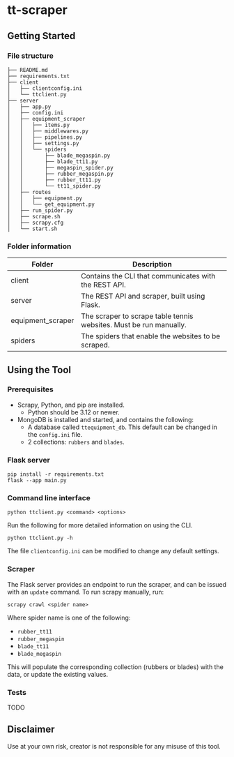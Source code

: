 # tt-scraper

## Getting Started
### File structure
```
├── README.md
├── requirements.txt
├── client
│   ├── clientconfig.ini
│   └── ttclient.py
├── server
│   ├── app.py
│   ├── config.ini
│   ├── equipment_scraper
│   │   ├── items.py
│   │   ├── middlewares.py
│   │   ├── pipelines.py
│   │   ├── settings.py
│   │   └── spiders
│   │       ├── blade_megaspin.py
│   │       ├── blade_tt11.py
│   │       ├── megaspin_spider.py
│   │       ├── rubber_megaspin.py
│   │       ├── rubber_tt11.py
│   │       └── tt11_spider.py
│   ├── routes
│   │   ├── equipment.py
│   │   └── get_equipment.py
│   ├── run_spider.py
│   ├── scrape.sh
│   ├── scrapy.cfg
│   └── start.sh
```
### Folder information
| Folder            | Description                                                          |
| ----------------- | -------------------------------------------------------------------- |
| client            | Contains the CLI that communicates with the REST API.                |
| server            | The REST API and scraper, built using Flask.                         |
| equipment_scraper | The scraper to scrape table tennis websites. Must be run manually.   |
| spiders           | The spiders that enable the websites to be scraped.                  |

## Using the Tool
### Prerequisites
- Scrapy, Python, and pip are installed.
    - Python should be 3.12 or newer.
- MongoDB is installed and started, and contains the following:
    - A database called `ttequipment_db`. This default can be changed in the `config.ini` file.
    - 2 collections: `rubbers` and `blades`.

### Flask server
```
pip install -r requirements.txt
flask --app main.py
```

### Command line interface
```
python ttclient.py <command> <options>
```
Run the following for more detailed information on using the CLI.
```
python ttclient.py -h
```
The file `clientconfig.ini` can be modified to change any default settings.

### Scraper
The Flask server provides an endpoint to run the scraper, and can be issued with an `update` command. To run scrapy manually, run:
```
scrapy crawl <spider name>
```
Where spider name is one of the following:
- `rubber_tt11`
- `rubber_megaspin`
- `blade_tt11`
- `blade_megaspin`

This will populate the corresponding collection (rubbers or blades) with the data, or update the existing values.

### Tests
TODO

## Disclaimer
Use at your own risk, creator is not responsible for any misuse of this tool.
